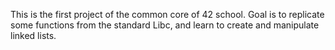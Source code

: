 This is the first project of the common core of 42 school. Goal is to replicate some functions from the standard Libc, and learn to create and manipulate linked lists.
